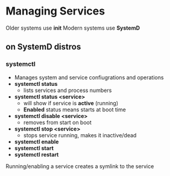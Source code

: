 # Managing Services

Older systems use **init**
Modern systems use **SystemD**

## on SystemD distros

### **systemctl**

- Manages system and service confiugrations and operations
- **systemctl status**
  - lists services and process numbers
- **systemctl status \<service>**
  - will show if service is **active** (running)
  - **Enabled** status means starts at boot time
- **systemctl disable \<service>**
  - removes from start on boot
- **systemctl stop \<service>**
  - stops service running, makes it inactive/dead
- **systemctl enable**
- **systemctl start**
- **systemctl restart**

Running/enabling a service creates a symlink to the service
